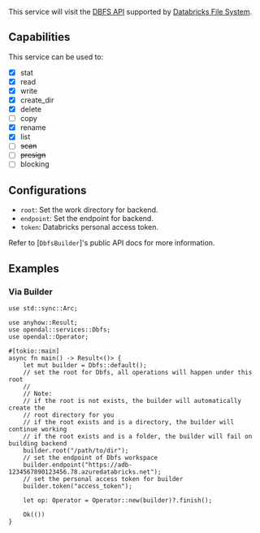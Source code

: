 This service will visit the [DBFS API](https://docs.databricks.com/api/azure/workspace/dbfs) supported by [Databricks File System](https://docs.databricks.com/en/dbfs/index.html).

## Capabilities

This service can be used to:

- [x] stat
- [x] read
- [x] write
- [x] create_dir
- [x] delete
- [ ] copy
- [x] rename
- [x] list
- [ ] ~~scan~~
- [ ] ~~presign~~
- [ ] blocking

## Configurations

- `root`: Set the work directory for backend.
- `endpoint`: Set the endpoint for backend.
- `token`: Databricks personal access token.

Refer to [`DbfsBuilder`]'s public API docs for more information.

## Examples

### Via Builder

```rust,no_run
use std::sync::Arc;

use anyhow::Result;
use opendal::services::Dbfs;
use opendal::Operator;

#[tokio::main]
async fn main() -> Result<()> {
    let mut builder = Dbfs::default();
    // set the root for Dbfs, all operations will happen under this root
    //
    // Note:
    // if the root is not exists, the builder will automatically create the
    // root directory for you
    // if the root exists and is a directory, the builder will continue working
    // if the root exists and is a folder, the builder will fail on building backend
    builder.root("/path/to/dir");
    // set the endpoint of Dbfs workspace
    builder.endpoint("https://adb-1234567890123456.78.azuredatabricks.net");
    // set the personal access token for builder
    builder.token("access_token");

    let op: Operator = Operator::new(builder)?.finish();

    Ok(())
}
```
